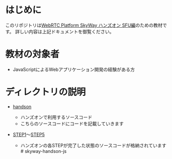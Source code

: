 # はじめに

このリポジトリは[WebRTC Platform SkyWay ハンズオン SFU編](http://qiita.com/yusuke84/items/54dce88f9e896903e64f)のための教材です。
詳しい内容は上記ドキュメントを御覧ください。

# 教材の対象者

- JavaScriptによるWebアプリケーション開発の経験がある方

# ディレクトリの説明

- [handson](handson/)
  - ハンズオンで利用するソースコード
  - こちらのソースコードにコードを記載していきます
  
- [STEP1](STEP1/)〜[STEP5](STEP5/)
  - ハンズオンの各STEPが完了した状態のソースコードが格納されています# skyway-handson-js
